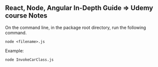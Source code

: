 ## React, Node, Angular In-Depth Guide => Udemy course Notes

On the command line, in the package root directory, run the following command.
```
node <filename>.js
```
Example:
```
node InvokeCarClass.js
```
